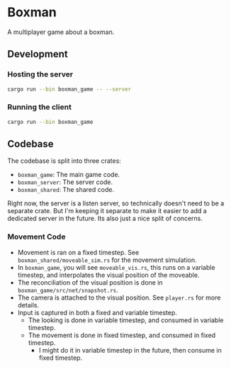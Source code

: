 # Boxman

A multiplayer game about a boxman.

## Development

### Hosting the server

```bash
cargo run --bin boxman_game -- --server
```

### Running the client

```bash
cargo run --bin boxman_game
```

## Codebase
The codebase is split into three crates:

- `boxman_game`: The main game code.
- `boxman_server`: The server code.
- `boxman_shared`: The shared code.

Right now, the server is a listen server, so technically doesn't need to be a separate crate. But I'm keeping it separate to make it easier to add a dedicated server in the future. Its also just a nice split of concerns.

### Movement Code
- Movement is ran on a fixed timestep. See `boxman_shared/moveable_sim.rs` for the movement simulation.
- In `boxman_game`, you will see `moveable_vis.rs`, this runs on a variable timestep, and interpolates the visual position of the moveable.
- The reconciliation of the visual position is done in `boxman_game/src/net/snapshot.rs`.
- The camera is attached to the visual position. See `player.rs` for more details.
- Input is captured in both a fixed and variable timestep.
    - The looking is done in variable timestep, and consumed in variable timestep.
    - The movement is done in fixed timestep, and consumed in fixed timestep.
        - I might do it in variable timestep in the future, then consume in fixed timestep.
